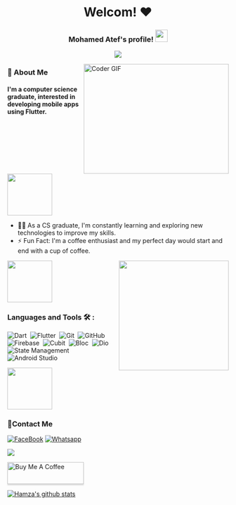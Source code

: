 <h1 align="center">Welcom! ♥</h1>


<h3 align="center">
  Mohamed Atef's profile!
  <img src="https://media.giphy.com/media/hvRJCLFzcasrR4ia7z/giphy.gif" width="28">
</h3>

<p align="center">
  <a href="https://github.com/DenverCoder1/readme-typing-svg"><img src="https://readme-typing-svg.herokuapp.com/?lines=Flutter%20developer&font=Fira%20Code&center=true&width=440&height=45&color=f75c7e&vCenter=true&size=22"></a>
</p> 


<img align="right" src="https://media.giphy.com/media/SWoSkN6DxTszqIKEqv/giphy.gif" alt="Coder GIF" width="330" height="250">

<h3>🚀 About Me</h3> 
<h4> I'm a computer science graduate, interested in developing mobile apps using Flutter. </h4>

<img align="center" src="https://github.com/Govindv7555/Govindv7555/blob/main/49e76e0596857673c5c80c85b84394c1.gif" width= 45% height=95px>

- 👨‍💻 As a CS graduate, I'm constantly learning and exploring new technologies to improve my skills.
- ⚡ Fun Fact: I'm a coffee enthusiast and my perfect day would start and end with a cup of coffee.


<img align="center" src="https://github.com/Govindv7555/Govindv7555/blob/main/49e76e0596857673c5c80c85b84394c1.gif" width= 45% height=95px>

<img width="250" align="right" src="https://c.tenor.com/_DOBjnGspYAAAAAM/code-coding.gif">


### Languages and Tools 🛠 : 

![Dart](https://img.shields.io/badge/-Dart-05122A?style=flat&logo=dart)&nbsp;
![Flutter](https://img.shields.io/badge/-Flutter-05122A?style=flat&logo=flutter&logoColor=563D7C)&nbsp;
![Git](https://img.shields.io/badge/-Git-05122A?style=flat&logo=git)&nbsp;
![GitHub](https://img.shields.io/badge/-GitHub-05122A?style=flat&logo=github)&nbsp;
![Firebase](https://img.shields.io/badge/-firebase-05122A?style=flat&logo=firebase)&nbsp;
![Cubit](https://img.shields.io/badge/-Cubit-05122A?style=flat&logo=cubit)&nbsp;
![Bloc](https://img.shields.io/badge/-Bloc-05122A?style=flat&logo=bloc)&nbsp;
![Dio](https://img.shields.io/badge/-Dio-05122A?style=flat&logo=dio)&nbsp;
![State Management](https://img.shields.io/badge/-State%20Management-05122A?style=flat&logo=state-management&logoColor=007ACC)&nbsp;
![Android Studio](https://img.shields.io/badge/-Android%20Studio-05122A?style=flat&logo=android-studio&logoColor=007ACC)&nbsp;

<img src="https://github.com/Govindv7555/Govindv7555/blob/main/49e76e0596857673c5c80c85b84394c1.gif" width=45% height=95px>


 ### 🔗Contact Me
[![FaceBook](https://img.shields.io/badge/Facebook-1877F2?style=for-the-badge&logo=facebook&logoColor=white)](https://www.facebook.com/profile.php?id=100007632333514)
[![Whatsapp](https://img.shields.io/badge/-Whatsapp-075e54?style=for-the-badge&logo=Whatsapp&logoColor=white)](https://api.whatsapp.com/send?phone=01554465660)

<a href="https://www.linkedin.com/in/mohamed-atef-43671823b" target="_blank"><img src="https://img.shields.io/badge/-Mohamed%20Atef-0077B5?style=for-the-badge&logo=Linkedin&logoColor=white"/></a>

<a href="https://www.buymeacoffee.com/mohamedAtef" target="_blank"><img src="https://cdn.buymeacoffee.com/buttons/v2/lato-orange.png" alt="Buy Me A Coffee" style="height: 50px !important;width: 174px !important;box-shadow: 0px 3px 2px 0px rgba(190, 190, 190, 0.5) !important;-webkit-box-shadow: 0px 3px 2px 0px rgba(190, 190, 190, 0.5) !important;" ></a>

[![Hamza's github stats](https://github-readme-stats.vercel.app/api?username=Mohamed-Atef-work&theme=gotham)](https://github.com/Mohamed-Atef-work/github-readme-stats)


<!---
Mohamed-Atef-work/Mohamed-Atef-work is a ✨ special ✨ repository because its `README.md` (this file) appears on your GitHub profile.
You can click the Preview link to take a look at your changes.
--->
